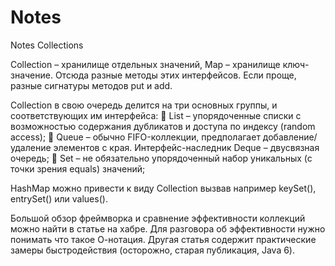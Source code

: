 # Notes
Notes Collections

Collection – хранилище отдельных значений, Map – хранилище ключ-значение. Отсюда разные методы этих интерфейсов. Если проще, разные сигнатуры методов put и add.

Collection в свою очередь делится на три основных группы, и соответствующих им интерфейса:
🔘 List – упорядоченные списки с возможностью содержания дубликатов и доступа по индексу (random access);
🔘 Queue – обычно FIFO-коллекции, предполагает добавление/удаление элементов с края. Интерфейс-наследник Deque – двусвязная очередь;
🔘 Set – не обязательно упорядоченный набор уникальных (с точки зрения equals) значений;

HashMap можно привести к виду Collection вызвав например keySet(), entrySet() или values().

Большой обзор фреймворка и сравнение эффективности коллекций можно найти в статье на хабре. Для разговора об эффективности нужно понимать что такое О-нотация. Другая статья содержит практические замеры быстродействия (осторожно, старая публикация, Java 6).
